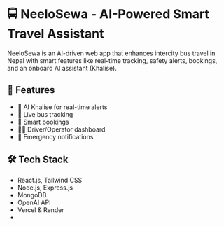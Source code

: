 # 🚍 NeeloSewa - AI-Powered Smart Travel Assistant

NeeloSewa is an AI-driven web app that enhances intercity bus travel in Nepal with smart features like real-time tracking, safety alerts, bookings, and an onboard AI assistant (Khalise).

## 🔧 Features
- 🧠 AI Khalise for real-time alerts
- 📍 Live bus tracking
- 📆 Smart bookings
- 🧑‍✈️ Driver/Operator dashboard
- 🔔 Emergency notifications

## 🛠 Tech Stack
- React.js, Tailwind CSS
- Node.js, Express.js
- MongoDB
- OpenAI API
- Vercel & Render
-